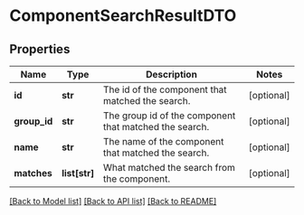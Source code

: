 # ComponentSearchResultDTO

## Properties
Name | Type | Description | Notes
------------ | ------------- | ------------- | -------------
**id** | **str** | The id of the component that matched the search. | [optional] 
**group_id** | **str** | The group id of the component that matched the search. | [optional] 
**name** | **str** | The name of the component that matched the search. | [optional] 
**matches** | **list[str]** | What matched the search from the component. | [optional] 

[[Back to Model list]](../README.md#documentation-for-models) [[Back to API list]](../README.md#documentation-for-api-endpoints) [[Back to README]](../README.md)


